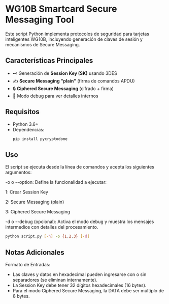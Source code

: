 # WG10B Smartcard Secure Messaging Tool

Este script Python implementa protocolos de seguridad para tarjetas inteligentes WG10B, incluyendo generación de claves de sesión y mecanismos de Secure Messaging. 

## Características Principales
- 🗝️ Generación de **Session Key (SK)** usando 3DES
- ✍️ **Secure Messaging "plain"** (firma de comandos APDU)
- 🔒 **Ciphered Secure Messaging** (cifrado + firma)
- 🐛 Modo debug para ver detalles internos

## Requisitos
- Python 3.6+
- Dependencias:
  ```bash
  pip install pycryptodome
## Uso
El script se ejecuta desde la línea de comandos y acepta los siguientes argumentos:

-o o --option:
Define la funcionalidad a ejecutar:

1: Crear Session Key

2: Secure Messaging (plain)

3: Ciphered Secure Messaging

-d o --debug (opcional):
Activa el modo debug y muestra los mensajes intermedios con detalles del procesamiento.
  ```bash
python script.py [-h] -o {1,2,3} [-d]
```
## Notas Adicionales
Formato de Entradas:
- Las claves y datos en hexadecimal pueden ingresarse con o sin separadores (se eliminan internamente).
- La Session Key debe tener 32 dígitos hexadecimales (16 bytes).
- Para el modo Ciphered Secure Messaging, la DATA debe ser múltiplo de 8 bytes.

